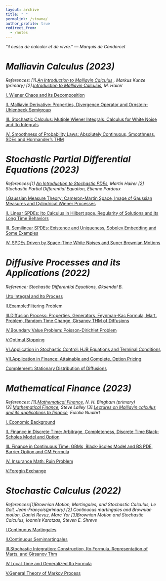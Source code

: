 ```yaml
---
layout: archive
title: " "
permalink: /stoana/
author_profile: true
redirect_from:
  - /notes
---
```


*“il cessa de calculer et de vivre.” ― Marquis de Condorcet*


*Malliavin Calculus (2023)*
===
*References: [1].[An Introduction to Malliavin Calculus](https://www.uni-ulm.de/fileadmin/website_uni_ulm/mawi.inst.020/kunze/malliavin/Malliavin_skript.pdf) , Markus Kunze (primary) [2].[Introduction to Malliavin Calculus](https://www.hairer.org/notes/Malliavin.pdf), M. Hairer*

[Ⅰ. Wiener Chaos and its Decomposition](../files/mc/1.pdf)

[Ⅱ. Malliavin Derivative: Properties, Divergence Operator and Ornstein-Uhlenbeck Semigroup](../files/mc/2.pdf)

[Ⅲ. Stochastic Calculus: Mutiple Wiener Integrals, Calculus for White Noise and Ito Integrals](../files/mc/3.pdf)

[Ⅳ. Smoothness of Probability Laws: Absolutely Continuous, Smoothness, SDEs and Hormander’s THM](../files/mc/4.pdf)

*Stochastic Partial Differential Equations (2023)*
===

*References:[1] [An Introduction to Stochastic PDEs](https://www.hairer.org/SPDEs.pdf), Martin Hairer [2] Stochastic Partial Differential Equation, Étienne Pardoux*

[Ⅰ.Gaussian Measure Theory: Cameron-Martin Space, Image of Gaussian Measures and Cylindrical Wiener Processes](../files/spde/1.pdf)

[Ⅱ. Linear SPDEs: Ito Calculus in Hilbert spce, Regularity of Solutions and its Long Time Behaviors](../files/spde/2.pdf)

[Ⅲ. Semilinear SPDEs: Existence and Uniqueness, Sobolev Embedding and Some Examples](../files/spde/3.pdf)

[Ⅳ. SPDEs Driven by Space-Time White Noises and Super Brownian Motions](../files/spde/4.pdf)


*Diffusive Processes and its Applications (2022)*
===

*Reference: Stochastic Differential Equations, Øksendal B.*

[Ⅰ.Ito Integral and Ito Process](../files/sde/1.pdf)

[Ⅱ.Example:Filtering Problem](../files/sde/2.pdf)

[Ⅲ.Diffusion Process: Properties, Generators, Feynman-Kac Formula, Mart. Problem, Random Time Change, Girsanov THM of Diffusions](../files/sde/3.pdf)

[Ⅳ.Boundary Value Problem: Poisson-Dirichlet Problem](../files/sde/5.pdf)

[Ⅴ.Optimal Stopping](../files/sde/6.pdf)

[Ⅵ.Application in Stochastic Control: HJB Equations and Terminal Conditions](../files/sde/7.pdf)

[Ⅶ.Application in Finance: Attainable and Complete, Option Pricing](../files/sde/8.pdf)

[Complement: Stationary Distribution of Diffusions](../files/sde/4.pdf)

*Mathematical Finance (2023)*
===

*References: [1].[Mathematical Finance](https://www.ma.ic.ac.uk/~bin06/M3A22/), N. H. Bingham (primary) [2].[Mathematical Finance](https://galton.uchicago.edu/~lalley/Courses/390/index.html), Steve Lalley [3].[Lectures on Malliavin calculus and its applications to finance](https://people.math.wisc.edu/~tgkurtz/NualartLectureNotes.pdf), Eulalia Nualart*

[Ⅰ. Economic Background](../files/mafin/1.pdf)

[Ⅱ. Finance in Discrete Time: Arbitrage, Completeness, Discrete Time Black-Scholes Model and Option](../files/mafin/2.pdf)

[Ⅲ. Finance in Continuous Time: GBMs, Black-Scoles Model and BS PDE, Barrier Option and CM Formula](../files/mafin/3.pdf)

[Ⅳ. Insurance Math: Ruin Problem](../files/mafin/4.pdf)

[Ⅴ.Foregin Exchange](../files/mafin/5.pdf)

*Stochastic Calculus (2022)*
===

*References:[1]Brownian Motion, Martingales, and Stochastic Calculus, Le Gall, Jean-François(primary) [2] Continuous martingales and Brownian motion, Daniel Revuz, Marc Yor [3]Brownian Motion and Stochastic Calculus, Ioannis Karatzas, Steven E. Shreve*

[Ⅰ.Continuous Martingales](../files/sc/1.pdf)

[Ⅱ.Continuous Semimartingales](../files/sc/2.pdf)

[Ⅲ.Stochastic Integration: Construction, Ito Formula, Representation of Marts, and Girsanov Thm](../files/sc/3.pdf)

[Ⅳ.Local Time and Generalized Ito Formula](../files/sc/4.pdf)

[Ⅴ.General Theory of Markov Process](../files/sc/5.pdf)

<br>
<br>
<br>
<br>
<br>
<br>
<br>
<br>
